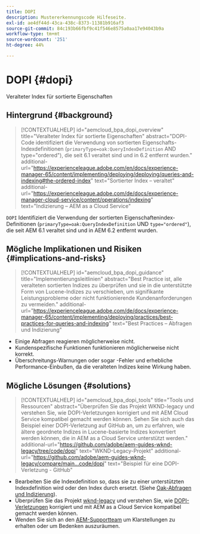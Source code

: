 ```yaml
---
title: DOPI
description: Mustererkennungscode Hilfeseite.
exl-id: ae4df44d-43ca-438c-8373-11381b916af3
source-git-commit: 84c193b66fbf9c41f546e8575a0aa17e94043b9a
workflow-type: tm+mt
source-wordcount: '251'
ht-degree: 44%

---
```


# DOPI {#dopi}

Veralteter Index für sortierte Eigenschaften

## Hintergrund {#background}

>[!CONTEXTUALHELP]
>id="aemcloud_bpa_dopi_overview"
>title="Veralteter Index für sortierte Eigenschaften"
>abstract="DOPI-Code identifiziert die Verwendung von sortierten Eigenschafts-Indexdefinitionen (`primaryType=oak:QueryIndexDefinition` AND type=&quot;ordered&quot;), die seit 6.1 veraltet sind und in 6.2 entfernt wurden."
>additional-url="https://experienceleague.adobe.com/en/docs/experience-manager-65/content/implementing/deploying/deploying/queries-and-indexing#the-ordered-index" text="Sortierter Index – veraltet"
>additional-url="https://experienceleague.adobe.com/de/docs/experience-manager-cloud-service/content/operations/indexing" text="Indizierung – AEM as a Cloud Service"

`DOPI`  Identifiziert die Verwendung der sortierten Eigenschaftenindex-Definitionen (`primaryType=oak:QueryIndexDefinition` UND `type="ordered"`), die seit AEM 6.1 veraltet sind und in AEM 6.2 entfernt wurden.

## Mögliche Implikationen und Risiken {#implications-and-risks}

>[!CONTEXTUALHELP]
>id="aemcloud_bpa_dopi_guidance"
>title="Implementierungsleitlinien"
>abstract="Best Practice ist, alle veralteten sortierten Indizes zu überprüfen und sie in die unterstützte Form von Lucene-Indizes zu verschieben, um signifikante Leistungsprobleme oder nicht funktionierende Kundenanforderungen zu vermeiden."
>additional-url="https://experienceleague.adobe.com/de/docs/experience-manager-65/content/implementing/deploying/practices/best-practices-for-queries-and-indexing" text="Best Practices – Abfragen und Indizierung"

* Einige Abfragen reagieren möglicherweise nicht.
* Kundenspezifische Funktionen funktionieren möglicherweise nicht korrekt.
* Überschreitungs-Warnungen oder sogar -Fehler und erhebliche Performance-Einbußen, da die veralteten Indizes keine Wirkung haben.

## Mögliche Lösungen {#solutions}

>[!CONTEXTUALHELP]
>id="aemcloud_bpa_dopi_tools"
>title="Tools und Ressourcen"
>abstract="Überprüfen Sie das Projekt WKND-legacy und verstehen Sie, wie DOPI-Verletzungen korrigiert und mit AEM Cloud Service kompatibel gemacht werden können. Sehen Sie sich auch das Beispiel einer DOPI-Verletzung auf GitHub an, um zu erfahren, wie ältere geordnete Indizes in Lucene-basierte Indizes konvertiert werden können, die in AEM as a Cloud Service unterstützt werden."
>additional-url="https://github.com/adobe/aem-guides-wknd-legacy/tree/code/dopi" text="WKND-Legacy-Projekt"
>additional-url="https://github.com/adobe/aem-guides-wknd-legacy/compare/main...code/dopi" text="Beispiel für eine DOPI-Verletzung - GitHub"

* Bearbeiten Sie die Indexdefinition so, dass sie zu einer unterstützten Indexdefinition wird oder den Index durch ersetzt. (Siehe [Oak-Abfragen und Indizierung](https://experienceleague.adobe.com/de/docs/experience-manager-65/content/implementing/deploying/deploying/queries-and-indexing)).
* Überprüfen Sie das Projekt [wknd-legacy](https://github.com/adobe/aem-guides-wknd-legacy/tree/code/dopi) und verstehen Sie, wie [DOPI-Verletzungen](https://github.com/adobe/aem-guides-wknd-legacy/compare/main...code/dopi) korrigiert und mit AEM as a Cloud Service kompatibel gemacht werden können.
* Wenden Sie sich an den [AEM-Supportteam](https://helpx.adobe.com/de/enterprise/using/support-for-experience-cloud.html) um Klarstellungen zu erhalten oder um Bedenken auszuräumen.
